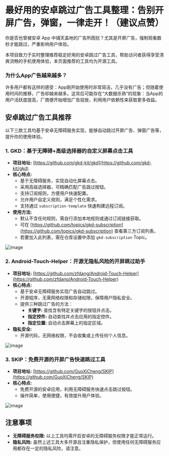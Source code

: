 # 最好用的安卓跳过广告工具整理：告别开屏广告，弹窗，一律走开！（建议点赞）

你是否也曾被安卓 App 中铺天盖地的广告所困扰？尤其是开屏广告，强制观看数秒才能跳过，严重影响用户体验。

本项目致力于实时整理推荐稳定好用的安卓跳过广告工具，帮助访问者获得享受清爽流畅的手机使用体验，本页面推荐的工具均为开源工具。

### 为什么App广告越来越多？

许多用户都有这样的感受：App刚开始使用时非常简洁，几乎没有广告；但随着使用时间的推移，广告却越来越多。这背后可能存在“大数据杀熟”的现象：当App的用户活跃度提高，厂商便开始增加广告投放，利用用户依赖性来获取更多收益。

## 安卓跳过广告工具推荐

以下三款工具均基于安卓无障碍服务实现，能够自动跳过开屏广告、弹窗广告等，提升你的使用体验。

### 1. GKD：基于无障碍+高级选择器的自定义屏幕点击工具

*   **项目地址:** [https://github.com/gkd-kit/gkd](https://github.com/gkd-kit/gkd)
*   **核心特点:**
    *   基于无障碍服务，实现自动化屏幕点击。
    *   采用高级选择器，可精确匹配广告跳过按钮。
    *   支持订阅规则，方便用户快速配置。
    *   允许用户自定义规则，满足个性化需求。
    *   支持通过 `subscription-template` 快速构建远程订阅。
*   **使用方法:**
    *   默认不含任何规则，需自行添加本地规则或通过订阅链接获取。
    *   可在 [https://github.com/topics/gkd-subscription](https://github.com/topics/gkd-subscription) 查看第三方订阅列表。
    *   若要加入此列表，需在仓库设置中添加 `gkd-subscription` Topic。

![image](https://github.com/user-attachments/assets/4e1f039d-08a3-49ed-b81b-9ac3214d2d13)

### 2. Android-Touch-Helper：开源无隐私风险的开屏跳过助手

*   **项目地址:** [https://github.com/zfdang/Android-Touch-Helper](https://github.com/zfdang/Android-Touch-Helper)
*   **核心特点:**
    *   基于安卓无障碍服务实现广告自动跳过。
    *   开源程序，无需网络权限和存储权限，保障用户隐私安全。
    *   提供三种跳过广告的方法：
        *   **关键字:** 查找含有特定关键字的按钮并点击。
        *   **指定控件:** 自动查找并点击应用的指定控件。
        *   **指定位置:** 自动点击屏幕上的指定区域。
*   **隐私安全:**
    *   开源代码，无网络权限，不会收集或上传任何个人信息。

![image](https://github.com/user-attachments/assets/9c32c18a-dafd-4c6d-88c6-98828daeee2c)

### 3. SKIP：免费开源的开屏广告快速跳过工具

*   **项目地址:** [https://github.com/GuoXiCheng/SKIP](https://github.com/GuoXiCheng/SKIP)
*   **核心特点:**
    *   免费开源的安卓应用，利用无障碍服务快速点击跳过按钮。
    *   操作简单，使用便捷，有效提升用户体验。

![image](https://github.com/user-attachments/assets/44bec892-1178-4fa2-a181-69bf63673c46)

## 注意事项

*   **无障碍服务权限:** 以上工具均需开启安卓的无障碍服务权限才能正常运行。
*   **隐私风险:** 虽然上述工具大多开源且注重隐私保护，但使用任何无障碍服务应用都存在一定的隐私风险，请注意。


